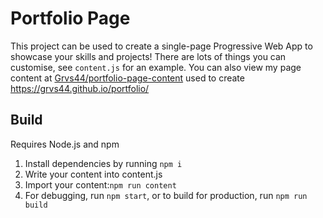# Portfolio Page

This project can be used to create a single-page Progressive Web App to showcase your skills and projects!
There are lots of things you can customise, see `content.js` for an example.
You can also view my page content at [Grvs44/portfolio-page-content](https://github.com/Grvs44/portfolio-page-content) used to create https://grvs44.github.io/portfolio/

## Build

Requires Node.js and npm

1. Install dependencies by running `npm i`
2. Write your content into content.js
3. Import your content:`npm run content`
4. For debugging, run `npm start`, or to build for production, run `npm run build`
